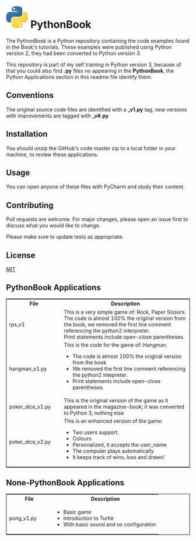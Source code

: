 # <img src="images/python-logo1.png"> PythonBook

The PythonBook is a Python repository containing the code examples found in the Book's tutorials. These examples were published using Python version 2, they had been converted to Python version 3.

This repository is part of my self training in Python version 3, because of that you could also find **.py** files no appearing in the **PythonBook**, the Python Applications section in this readme file identify them.

## Conventions

The original source code files are identified with a **_v1.py** tag, new versions with improvements are tagged with **_v#.py**

## Installation

You should unzip the GitHub's code master zip to a local folder in your machine, to review these applications.

## Usage

You can open anyone of these files with PyCharm and study their content.

## Contributing
Pull requests are welcome. For major changes, please open an issue first to discuss what you would like to change.

Please make sure to update tests as appropriate.

## License
[MIT](https://choosealicense.com/licenses/mit/)

## PythonBook Applications

<table style="border: 1px solid black; witdh:100%;">
    <col style="width:30%; vertical-align: text-top;S">
    <col style="width:70%;">
    <tr>
        <th>File</th>
        <th>Description</th>
    </tr>
    <tr>
        <td>rps_v1</td>
        <td>This is a very simple game of: Rock, Paper Sissors.</br>
The code is almost 100% the original version from the book, we removed the first line comment referencing the python2 interpreter.<br>
Print statements include open-close parentheses.
    </td>
    </tr>
    <tr>
    <td>hangman_v1.py</td>
    <td>This is the code for the game of: Hangman.<ul>
<li>The code is almost 100% the original version from the book<li>We removed the first line comment referencing the python2 intepreter.<li>Print statements include open-close parentheses.</ul></td>
    </tr>
    <tr>
    <td>poker_dice_v1.py</td>
    <td>This is the original version of the game as it appeared in the magazine-book; it was converted to Python 3; nothing else<br>
</td>
    </tr>
    <tr>
    <td>poker_dice_v2.py</td>
    <td>This is an enhanced version of the game:<ul><li>Two users support.<li>Colours<li>Personalized, it accepts the user_name<li>The computer plays automatically<li>It keeps track of wins, loss and draws!</ul>
    </td>
    </tr>
</table>

## None-PythonBook Applications

<table style="border: 1px solid black; witdh:100%;">
  <col style="width:30%; vertical-align: text-top;S">
  <col style="width:70%;">
  <tr>
    <th>File</th>
    <th>Description</th>
  </tr>
  <tr>
    <td>pong_v1.py</td>
    <td><ul><li>Basic game<li>Introduction to Turtle<li>With basic sound and no configuration</ul>
    </td>
  </tr>
</table>


